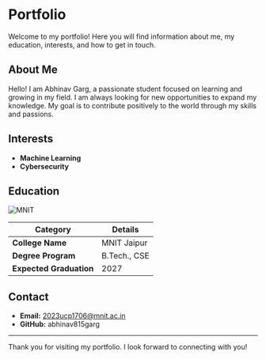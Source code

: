 # Portfolio

Welcome to my portfolio! Here you will find information about me, my education, interests, and how to get in touch.

## About Me

Hello! I am Abhinav Garg, a passionate student focused on learning and growing in my field. I am always looking for new opportunities to expand my knowledge. My goal is to contribute positively to the world through my skills and passions.

## Interests

- **Machine Learning**
- **Cybersecurity**

## Education

![MNIT](https://upload.wikimedia.org/wikipedia/en/thumb/b/b7/Mnit_logo.png/100px-Mnit_logo.png)

| **Category**           | **Details**                        |
|------------------------|------------------------------------|
| **College Name**     |   MNIT Jaipur              |
| **Degree Program**      | B.Tech., CSE    |
| **Expected Graduation** | 2027                          |

## Contact

- **Email:** 2023ucp1706@mnit.ac.in
- **GitHub:** abhinav815garg

---

Thank you for visiting my portfolio. I look forward to connecting with you!

